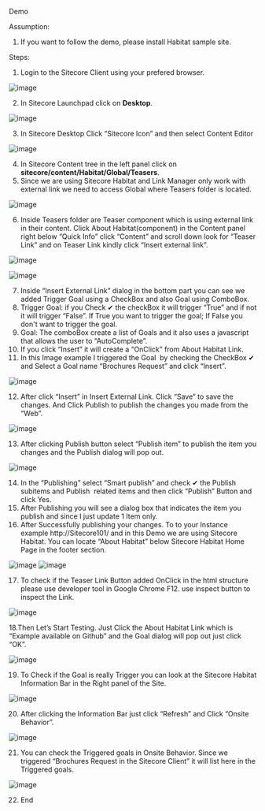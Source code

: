 

Demo

Assumption:
1. If you want to follow the demo, please install Habitat sample site.

Steps:

1. Login to the Sitecore Client using your prefered browser.

![image](https://cloud.githubusercontent.com/assets/2329372/26075898/d4ffd252-396b-11e7-8b89-5388328049e4.png)

2. In Sitecore Launchpad click on **Desktop**.

![image](https://cloud.githubusercontent.com/assets/2329372/26075886/d458f270-396b-11e7-831d-c481e88a2dd2.png)

3. In Sitecore Desktop Click “Sitecore Icon” and then select Content Editor

![image](https://cloud.githubusercontent.com/assets/2329372/26075893/d48daed4-396b-11e7-89c8-30397cdb69f3.png)

4. In Sitecore Content tree in the left panel click on **sitecore/content/Habitat/Global/Teasers**. 
5. Since we are using Sitecore Habitat and Link Manager only work with external link we need to access Global where Teasers folder is located.

![image](https://cloud.githubusercontent.com/assets/2329372/26075895/d4aad1e4-396b-11e7-80fc-fd9ed4987092.png)

6. Inside Teasers folder are Teaser component which is using external link in their content.
Click About Habitat(component) in the Content panel right below “Quick Info” click “Content” and scroll down look for “Teaser Link” and on Teaser Link kindly click “Insert external link”.

![image](https://cloud.githubusercontent.com/assets/2329372/26075890/d484b81a-396b-11e7-8db5-cb68f2542717.png)

![image](https://cloud.githubusercontent.com/assets/2329372/26075961/ffcfea8a-396b-11e7-8024-e37433499533.png)

7. Inside “Insert External Link” dialog in the bottom part you can see we added Trigger Goal using a CheckBox and also Goal using ComboBox.
8. Trigger Goal: if you Check ✔ the checkBox it will trigger “True” and if not it will trigger “False”. If True you want to trigger the goal; If False you don't want to trigger the goal.
9. Goal: The comboBox create a list of Goals and it also uses a javascript that allows the user to “AutoComplete”.
10. If you click “Insert” it will create a “OnClick” from About Habitat Link.
11. In this Image example I triggered the Goal  by checking the CheckBox ✔ and Select a Goal name “Brochures Request” and click “Insert”.

![image](https://cloud.githubusercontent.com/assets/2329372/26075891/d486b426-396b-11e7-9dda-3dbf73b64a1b.png)

12. After click “Insert” in Insert External Link. Click “Save” to save the changes. And Click Publish to publish the changes you made from the “Web”.

![image](https://cloud.githubusercontent.com/assets/2329372/26075889/d4809c26-396b-11e7-8dd3-4e428a56f267.png)

13. After clicking Publish button select “Publish item” to publish the item you changes and the Publish dialog will pop out.

![image](https://cloud.githubusercontent.com/assets/2329372/26075903/d59924d4-396b-11e7-8e43-8ab3c4452c3e.png)

14. In the “Publishing” select “Smart publish” and check ✔ the Publish subitems and Publish  related items and then click “Publish” Button and click Yes.
15. After Publishing you will see a dialog box that indicates the item you publish and since I just update 1 Item only.
16. After Successfully publishing your changes. To to your Instance example http://Sitecore101/ and in this Demo we are using Sitecore Habitat. You can locate “About Habitat” below Sitecore Habitat Home Page in the footer section.

![image](https://cloud.githubusercontent.com/assets/2329372/26075900/d5191f78-396b-11e7-86f1-47ca2e6ae547.png)
![image](https://cloud.githubusercontent.com/assets/2329372/26075885/d4575d70-396b-11e7-9ed3-8cc067a5ffce.png)

17. To check if the Teaser Link Button added OnClick in the html structure please use developer tool in Google Chrome F12. use inspect button to inspect the Link.

![image](https://cloud.githubusercontent.com/assets/2329372/26075892/d488aaba-396b-11e7-9537-3ea55aac54dd.png)

18.Then Let’s Start Testing. Just Click the About Habitat Link which is “Example available on Github” and the Goal dialog will pop out just click “OK”.

![image](https://cloud.githubusercontent.com/assets/2329372/26075887/d45e52b0-396b-11e7-8bc0-8b645fc65e4d.png)

19. To Check if the Goal is really Trigger you can look at the Sitecore Habitat Information Bar in the Right panel of the Site.

![image](https://cloud.githubusercontent.com/assets/2329372/26075885/d4575d70-396b-11e7-9ed3-8cc067a5ffce.png)

20. After clicking the Information Bar just click “Refresh” and Click “Onsite Behavior”.

![image](https://cloud.githubusercontent.com/assets/2329372/26075896/d4b1e0a6-396b-11e7-8688-b8a8c73572d5.png)

21. You can check the Triggered goals in Onsite Behavior. Since we triggered “Brochures Request in the Sitecore Client” it will list here in the Triggered goals.

![image](https://cloud.githubusercontent.com/assets/2329372/26075888/d478b7a4-396b-11e7-9a9e-86384715d6d6.png)

22. End
